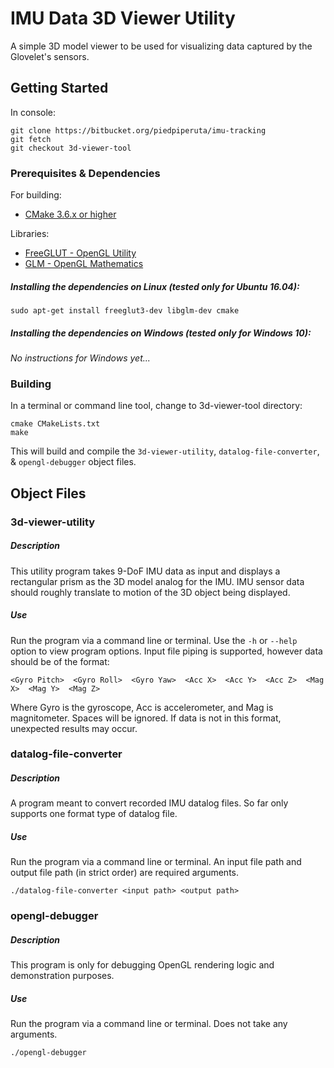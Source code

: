 # IMU Data 3D Viewer Utility

A simple 3D model viewer to be used for visualizing data captured by the Glovelet's sensors.

## Getting Started

In console:
```
git clone https://bitbucket.org/piedpiperuta/imu-tracking
git fetch
git checkout 3d-viewer-tool
```
### Prerequisites & Dependencies

For building:
- [CMake 3.6.x or higher](https://cmake.org/download/)

Libraries:
- [FreeGLUT - OpenGL Utility](https://sourceforge.net/projects/freeglut/)
- [GLM - OpenGL Mathematics](https://github.com/g-truc/glm/tags) 

##### Installing the dependencies on Linux (*tested only for Ubuntu 16.04*):
```
sudo apt-get install freeglut3-dev libglm-dev cmake
```
##### Installing the dependencies on Windows (*tested only for Windows 10*):
*No instructions for Windows yet...*

### Building

In a terminal or command line tool, change to 3d-viewer-tool directory:
```
cmake CMakeLists.txt
make
```
This will build and compile the `3d-viewer-utility`, `datalog-file-converter`, & `opengl-debugger` object files.

## Object Files

### 3d-viewer-utility
##### Description
This utility program takes 9-DoF IMU data as input and displays a rectangular prism as the 3D model analog for the IMU. IMU sensor data should roughly translate to motion of the 3D object being displayed.
##### Use
Run the program via a command line or terminal. Use the `-h` or `--help` option to view program options. Input file piping is supported, however data should be of the format:
```
<Gyro Pitch>  <Gyro Roll>  <Gyro Yaw>  <Acc X>  <Acc Y>  <Acc Z>  <Mag X>  <Mag Y>  <Mag Z>
```
Where Gyro is the gyroscope, Acc is accelerometer, and Mag is magnitometer. Spaces will be ignored. If data is not in this format, unexpected results may occur.
### datalog-file-converter
##### Description
A program meant to convert recorded IMU datalog files. So far only supports one format type of datalog file.
##### Use
Run the program via a command line or terminal. An input file path and output file path (in strict order) are required arguments.
```
./datalog-file-converter <input path> <output path> 
```
### opengl-debugger
##### Description
This program is only for debugging OpenGL rendering logic and demonstration purposes.
##### Use
Run the program via a command line or terminal. Does not take any arguments.
```
./opengl-debugger
```
